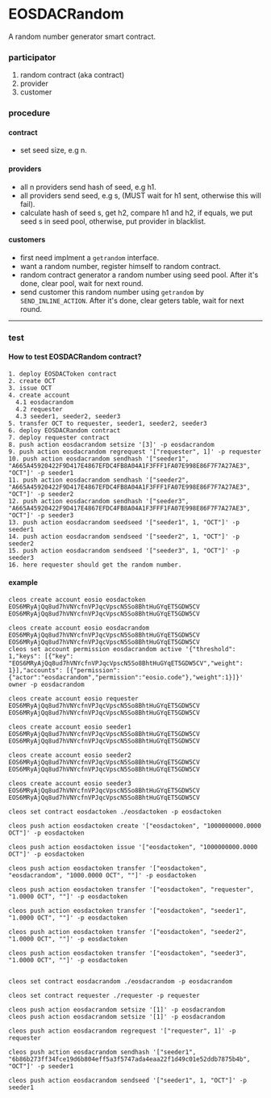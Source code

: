 # EOSDACRandom
A random number generator smart contract.

### participator
1. random contract (aka contract)
2. provider
3. customer

### procedure
#### contract
  * set seed size, e.g n.

#### providers
  * all n providers send hash of seed, e.g h1.
  * all providers send seed, e.g s, (MUST wait for h1 sent, otherwise this will fail).
  * calculate hash of seed s, get h2, compare h1 and h2, if equals, we put seed s in seed pool, otherwise, put provider in blacklist.

#### customers
  * first need implment a `getrandom` interface.
  * want a random number, register himself to random contract.
  * random contract generator a random number using seed pool. After it's done, clear pool, wait for next round.
  * send customer this random number using `getrandom` by `SEND_INLINE_ACTION`. After it's done, clear geters table, wait for next round.

----

### test

#### How to test EOSDACRandom contract?

```
1. deploy EOSDACToken contract
2. create OCT
3. issue OCT
4. create account
  4.1 eosdacrandom
  4.2 requester
  4.3 seeder1, seeder2, seeder3
5. transfer OCT to requester, seeder1, seeder2, seeder3
6. deploy EOSDACRandom contract
7. deploy requester contract
8. push action eosdacrandom setsize '[3]' -p eosdacrandom
9. push action eosdacrandom regrequest '["requester", 1]' -p requester
10. push action eosdacrandom sendhash '["seeder1", "A665A45920422F9D417E4867EFDC4FB8A04A1F3FFF1FA07E998E86F7F7A27AE3", "OCT"]' -p seeder1
11. push action eosdacrandom sendhash '["seeder2", "A665A45920422F9D417E4867EFDC4FB8A04A1F3FFF1FA07E998E86F7F7A27AE3", "OCT"]' -p seeder2
12. push action eosdacrandom sendhash '["seeder3", "A665A45920422F9D417E4867EFDC4FB8A04A1F3FFF1FA07E998E86F7F7A27AE3", "OCT"]' -p seeder3
13. push action eosdacrandom seedseed '["seeder1", 1, "OCT"]' -p seeder1
14. push action eosdacrandom sendseed '["seeder2", 1, "OCT"]' -p seeder2
15. push action eosdacrandom sendseed '["seeder3", 1, "OCT"]' -p seeder3
16. here requester should get the random number.
```

#### example

```
cleos create account eosio eosdactoken EOS6MRyAjQq8ud7hVNYcfnVPJqcVpscN5So8BhtHuGYqET5GDW5CV EOS6MRyAjQq8ud7hVNYcfnVPJqcVpscN5So8BhtHuGYqET5GDW5CV

cleos create account eosio eosdacrandom EOS6MRyAjQq8ud7hVNYcfnVPJqcVpscN5So8BhtHuGYqET5GDW5CV EOS6MRyAjQq8ud7hVNYcfnVPJqcVpscN5So8BhtHuGYqET5GDW5CV
cleos set account permission eosdacrandom active '{"threshold": 1,"keys": [{"key": "EOS6MRyAjQq8ud7hVNYcfnVPJqcVpscN5So8BhtHuGYqET5GDW5CV","weight": 1}],"accounts": [{"permission":{"actor":"eosdacrandom","permission":"eosio.code"},"weight":1}]}' owner -p eosdacrandom

cleos create account eosio requester EOS6MRyAjQq8ud7hVNYcfnVPJqcVpscN5So8BhtHuGYqET5GDW5CV EOS6MRyAjQq8ud7hVNYcfnVPJqcVpscN5So8BhtHuGYqET5GDW5CV

cleos create account eosio seeder1 EOS6MRyAjQq8ud7hVNYcfnVPJqcVpscN5So8BhtHuGYqET5GDW5CV EOS6MRyAjQq8ud7hVNYcfnVPJqcVpscN5So8BhtHuGYqET5GDW5CV

cleos create account eosio seeder2 EOS6MRyAjQq8ud7hVNYcfnVPJqcVpscN5So8BhtHuGYqET5GDW5CV EOS6MRyAjQq8ud7hVNYcfnVPJqcVpscN5So8BhtHuGYqET5GDW5CV

cleos create account eosio seeder3 EOS6MRyAjQq8ud7hVNYcfnVPJqcVpscN5So8BhtHuGYqET5GDW5CV EOS6MRyAjQq8ud7hVNYcfnVPJqcVpscN5So8BhtHuGYqET5GDW5CV

cleos set contract eosdactoken ./eosdactoken -p eosdactoken

cleos push action eosdactoken create '["eosdactoken", "1000000000.0000 OCT"]' -p eosdactoken

cleos push action eosdactoken issue '["eosdactoken", "1000000000.0000 OCT"]' -p eosdactoken

cleos push action eosdactoken transfer '["eosdactoken", "eosdacrandom", "1000.0000 OCT", ""]' -p eosdactoken

cleos push action eosdactoken transfer '["eosdactoken", "requester", "1.0000 OCT", ""]' -p eosdactoken

cleos push action eosdactoken transfer '["eosdactoken", "seeder1", "1.0000 OCT", ""]' -p eosdactoken

cleos push action eosdactoken transfer '["eosdactoken", "seeder2", "1.0000 OCT", ""]' -p eosdactoken

cleos push action eosdactoken transfer '["eosdactoken", "seeder3", "1.0000 OCT", ""]' -p eosdactoken


cleos set contract eosdacrandom ./eosdacrandom -p eosdacrandom

cleos set contract requester ./requester -p requester

cleos push action eosdacrandom setsize '[1]' -p eosdacrandom
cleos push action eosdacrandom setsize '[1]' -p eosdacrandom

cleos push action eosdacrandom regrequest '["requester", 1]' -p requester

cleos push action eosdacrandom sendhash '["seeder1", "6b86b273ff34fce19d6b804eff5a3f5747ada4eaa22f1d49c01e52ddb7875b4b", "OCT"]' -p seeder1

cleos push action eosdacrandom sendseed '["seeder1", 1, "OCT"]' -p seeder1
```
